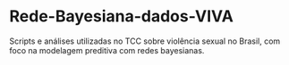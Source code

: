 # Rede-Bayesiana-dados-VIVA
Scripts e análises utilizadas no TCC sobre violência sexual no Brasil, com foco na modelagem preditiva com redes bayesianas.
